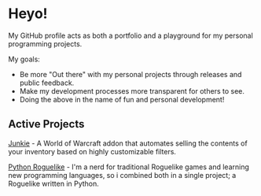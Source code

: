 # Heyo!

My GitHub profile acts as both a portfolio and a playground for my personal programming projects.

My goals:
- Be more "Out there" with my personal projects through releases and public feedback.
- Make my development processes more transparent for others to see.
- Doing the above in the name of fun and personal development!


## Active Projects
[Junkie](https://github.com/Klexidor/Junkie) - A World of Warcraft addon that automates selling the contents of your inventory based on highly customizable filters.  

[Python Roguelike](https://github.com/Klexidor/Python-Roguelike) - I'm a nerd for traditional Roguelike games and learning new programming languages, so i combined both in a single project; a Roguelike written in Python.
